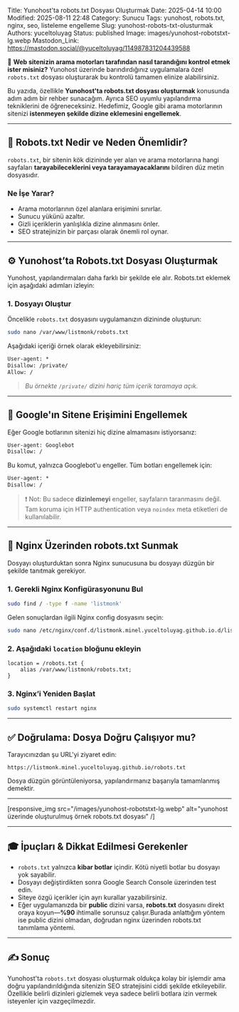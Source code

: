 Title: Yunohost'ta robots.txt Dosyası Oluşturmak
Date: 2025-04-14 10:00
Modified: 2025-08-11 22:48
Category: Sunucu
Tags: yunohost, robots.txt, nginx, seo, listeleme engelleme
Slug: yunohost-robots-txt-olusturmak
Authors: yuceltoluyag
Status: published
Image: images/yunohost-robotstxt-lg.webp
Mastodon_Link: https://mastodon.social/@yuceltoluyag/114987831204439588



🚀 **Web sitenizin arama motorları tarafından nasıl tarandığını kontrol etmek ister misiniz?** Yunohost üzerinde barındırdığınız uygulamalara özel `robots.txt` dosyası oluşturarak bu kontrolü tamamen elinize alabilirsiniz.

Bu yazıda, özellikle **Yunohost'ta robots.txt dosyası oluşturmak** konusunda adım adım bir rehber sunacağım. Ayrıca SEO uyumlu yapılandırma tekniklerini de öğreneceksiniz. Hedefimiz, Google gibi arama motorlarının sitenizi **istenmeyen şekilde dizine eklemesini engellemek**.

---

## 🤖 Robots.txt Nedir ve Neden Önemlidir?

`robots.txt`, bir sitenin kök dizininde yer alan ve arama motorlarına hangi sayfaları **tarayabileceklerini veya tarayamayacaklarını** bildiren düz metin dosyasıdır.

### Ne İşe Yarar?

- Arama motorlarının özel alanlara erişimini sınırlar.
- Sunucu yükünü azaltır.
- Gizli içeriklerin yanlışlıkla dizine alınmasını önler.
- SEO stratejinizin bir parçası olarak önemli rol oynar.

---

## ⚙️ Yunohost’ta Robots.txt Dosyası Oluşturmak

Yunohost, yapılandırmaları daha farklı bir şekilde ele alır. Robots.txt eklemek için aşağıdaki adımları izleyin:

### 1. Dosyayı Oluştur

Öncelikle `robots.txt` dosyasını uygulamanızın dizininde oluşturun:

```bash
sudo nano /var/www/listmonk/robots.txt
```

Aşağıdaki içeriği örnek olarak ekleyebilirsiniz:

```txt
User-agent: *
Disallow: /private/
Allow: /
```

> *Bu örnekte `/private/` dizini hariç tüm içerik taramaya açık.*

---

## 🔐 Google'ın Sitene Erişimini Engellemek

Eğer Google botlarının sitenizi hiç dizine almamasını istiyorsanız:

```txt
User-agent: Googlebot
Disallow: /
```

Bu komut, yalnızca Googlebot'u engeller. Tüm botları engellemek için:

```txt
User-agent: *
Disallow: /
```

> ❗ Not: Bu sadece **dizinlemeyi** engeller, sayfaların taranmasını değil. Tam koruma için HTTP authentication veya `noindex` meta etiketleri de kullanılabilir.

---

## 🔧 Nginx Üzerinden robots.txt Sunmak

Dosyayı oluşturduktan sonra Nginx sunucusuna bu dosyayı düzgün bir şekilde tanıtmak gerekiyor.

### 1. Gerekli Nginx Konfigürasyonunu Bul

```bash
sudo find / -type f -name 'listmonk'
```

Gelen sonuçlardan ilgili Nginx config dosyasını seçin:

```bash
sudo nano /etc/nginx/conf.d/listmonk.minel.yuceltoluyag.github.io.d/listmonk.conf
```

### 2. Aşağıdaki `location` bloğunu ekleyin

```nginx
location = /robots.txt {
    alias /var/www/listmonk/robots.txt;
}
```

### 3. Nginx’i Yeniden Başlat

```bash
sudo systemctl restart nginx
```

---

## ✅ Doğrulama: Dosya Doğru Çalışıyor mu?

Tarayıcınızdan şu URL'yi ziyaret edin:

```
https://listmonk.minel.yuceltoluyag.github.io/robots.txt
```

Dosya düzgün görüntüleniyorsa, yapılandırmanız başarıyla tamamlanmış demektir.

---


[responsive_img src="/images/yunohost-robotstxt-lg.webp" alt="yunohost üzerinde oluşturulmuş örnek robots.txt dosyası" /]

---

## 🎓 İpuçları & Dikkat Edilmesi Gerekenler

- `robots.txt` yalnızca **kibar botlar** içindir. Kötü niyetli botlar bu dosyayı yok sayabilir.
- Dosyayı değiştirdikten sonra Google Search Console üzerinden test edin.
- Siteye özgü içerikler için ayrı kurallar yazabilirsiniz.
- Eğer uygulamanızda bir **public** dizini varsa, **robots.txt** dosyasını direkt oraya koyun—**%90** ihtimalle sorunsuz çalışır.Burada anlattığım yöntem ise public dizini olmadan, doğrudan nginx üzerinden robots.txt tanımlama yöntemi.

---

## ✍️ Sonuç

Yunohost'ta `robots.txt` dosyası oluşturmak oldukça kolay bir işlemdir ama doğru yapılandırıldığında sitenizin SEO stratejisini ciddi şekilde etkileyebilir. Özellikle belirli dizinleri gizlemek veya sadece belirli botlara izin vermek isteyenler için vazgeçilmezdir.